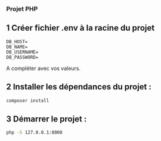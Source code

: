 ### Projet PHP

## 1 Créer fichier .env à la racine du projet
```env
DB_HOST=
DB_NAME=
DB_USERNAME=
DB_PASSWORD=
```
A compléter avec vos valeurs.
## 2 Installer les dépendances du projet :
```bash
composer install
```

## 3 Démarrer le projet :
```bash
php -S 127.0.0.1:8000
```
